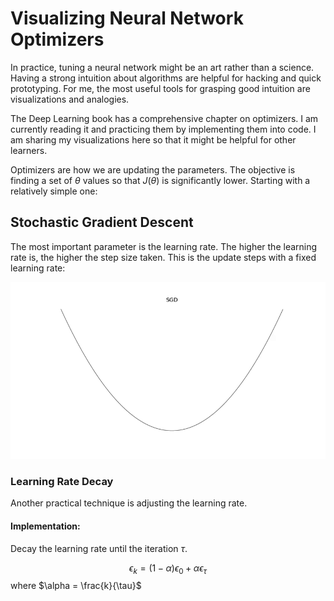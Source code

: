 # Visualizing Neural Network Optimizers

In practice, tuning a neural network might be an art rather than a science. Having a strong intuition about algorithms are helpful for hacking and quick prototyping. For me, the most useful tools for grasping good intuition are visualizations and analogies.  

The Deep Learning book has a comprehensive chapter on optimizers. I am currently reading it and practicing them by implementing them into code. I am sharing my visualizations here so that it might be helpful for other learners.  

Optimizers are how we are updating the parameters. The objective is finding a set of $\theta$ values so that $J(\theta)$ is significantly lower. Starting with a relatively simple one:  

## Stochastic Gradient Descent

The most important parameter is the learning rate. The higher the learning rate is, the higher the step size taken. This is the update steps with a fixed learning rate:  

![SGD](images/sgd.gif)

### Learning Rate Decay
Another practical technique is adjusting the learning rate.  

#### Implementation:

Decay the learning rate until the iteration $\tau$.  

$$ \epsilon_k = (1-\alpha)\epsilon_0+\alpha \epsilon_{\tau}$$
where $\alpha = \frac{k}{\tau}$

